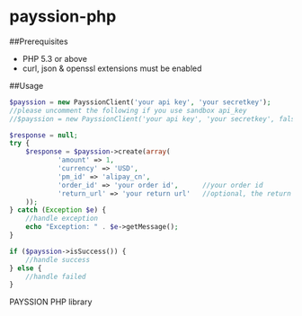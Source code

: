 payssion-php
============

##Prerequisites
   * PHP 5.3 or above
   * curl, json & openssl extensions must be enabled
   
##Usage
``` php
$payssion = new PayssionClient('your api key', 'your secretkey');
//please uncomment the following if you use sandbox api_key
//$payssion = new PayssionClient('your api key', 'your secretkey', false);

$response = null;
try {
	$response = $payssion->create(array(
			'amount' => 1,
			'currency' => 'USD',
			'pm_id' => 'alipay_cn',
			'order_id' => 'your order id',      //your order id
			'return_url' => 'your return url'   //optional, the return url after payments (for both of paid and non-paid)
	));
} catch (Exception $e) {
	//handle exception
	echo "Exception: " . $e->getMessage();
}

if ($payssion->isSuccess()) {
	//handle success
} else {
	//handle failed
}

```

PAYSSION PHP library
